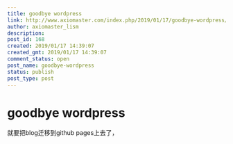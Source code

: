 ```yaml
---
title: goodbye wordpress
link: http://www.axiomaster.com/index.php/2019/01/17/goodbye-wordpress/
author: axiomaster_lism
description: 
post_id: 168
created: 2019/01/17 14:39:07
created_gmt: 2019/01/17 14:39:07
comment_status: open
post_name: goodbye-wordpress
status: publish
post_type: post
---
```


# goodbye wordpress

就要把blog迁移到github pages上去了，
